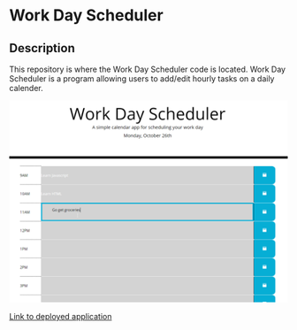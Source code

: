 # Work Day Scheduler

## Description 

This repository is where the Work Day Scheduler code is located. Work Day Scheduler is a program allowing users to add/edit hourly tasks on a daily calender.

![Image of Work Day Scheduler](https://github.com/gacx89/work-day-scheduler/blob/master/Develop/screenshot.png)

[Link to deployed application](https://gacx89.github.io/work-day-scheduler/Develop/)